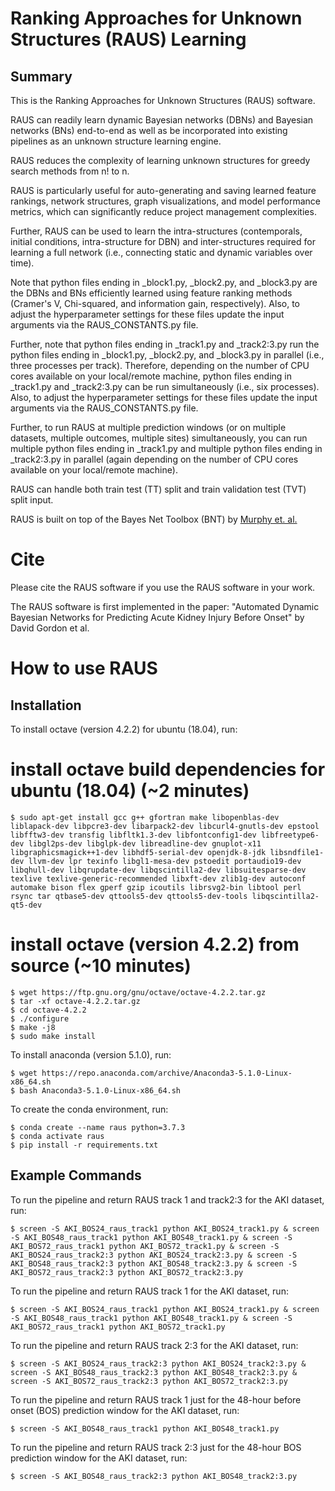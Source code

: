 # Ranking Approaches for Unknown Structures (RAUS) Learning

## Summary
This is the Ranking Approaches for Unknown Structures (RAUS) software.

RAUS can readily learn dynamic Bayesian networks (DBNs) and Bayesian networks (BNs) end-to-end as well as be incorporated into existing pipelines as an unknown structure learning engine.

RAUS reduces the complexity of learning unknown structures for greedy search methods from n! to n.

RAUS is particularly useful for auto-generating and saving learned feature rankings, network structures, graph visualizations, and model performance metrics, which can significantly reduce project management complexities.

Further, RAUS can be used to learn the intra-structures (contemporals, initial conditions, intra-structure for DBN) and inter-structures required for learning a full network (i.e., connecting static and dynamic variables over time).

Note that python files ending in _block1.py, _block2.py, and _block3.py are the DBNs and BNs efficiently learned using feature ranking methods (Cramer's V, Chi-squared, and information gain, respectively). Also, to adjust the hyperparameter settings for these files update the input arguments via the RAUS_CONSTANTS.py file.

Further, note that python files ending in _track1.py and _track2:3.py run the python files ending in _block1.py, _block2.py, and _block3.py in parallel (i.e., three processes per track). Therefore, depending on the number of CPU cores available on your local/remote machine, python files ending in _track1.py and _track2:3.py can be run simultaneously (i.e., six processes). Also, to adjust the hyperparameter settings for these files update the input arguments via the RAUS_CONSTANTS.py file.

Further, to run RAUS at multiple prediction windows (or on multiple datasets, multiple outcomes, multiple sites) simultaneously, you can run multiple python files ending in _track1.py and multiple python files ending in _track2:3.py in parallel (again depending on the number of CPU cores available on your local/remote machine).

RAUS can handle both train test (TT) split and train validation test (TVT) split input.

RAUS is built on top of the Bayes Net Toolbox (BNT) by [Murphy et. al.](https://github.com/bayesnet/bnt)

# Cite

Please cite the RAUS software if you use the RAUS software in your work.

The RAUS software is first implemented in the paper: "Automated Dynamic Bayesian Networks for Predicting Acute Kidney Injury Before Onset" by David Gordon et al.

# How to use RAUS

## Installation

To install octave (version 4.2.2) for ubuntu (18.04), run:
# install octave build dependencies for ubuntu (18.04) (~2 minutes)
```shell
$ sudo apt-get install gcc g++ gfortran make libopenblas-dev liblapack-dev libpcre3-dev libarpack2-dev libcurl4-gnutls-dev epstool libfftw3-dev transfig libfltk1.3-dev libfontconfig1-dev libfreetype6-dev libgl2ps-dev libglpk-dev libreadline-dev gnuplot-x11 libgraphicsmagick++1-dev libhdf5-serial-dev openjdk-8-jdk libsndfile1-dev llvm-dev lpr texinfo libgl1-mesa-dev pstoedit portaudio19-dev libqhull-dev libqrupdate-dev libqscintilla2-dev libsuitesparse-dev texlive texlive-generic-recommended libxft-dev zlib1g-dev autoconf automake bison flex gperf gzip icoutils librsvg2-bin libtool perl rsync tar qtbase5-dev qttools5-dev qttools5-dev-tools libqscintilla2-qt5-dev

```
# install octave (version 4.2.2) from source (~10 minutes)
```shell
$ wget https://ftp.gnu.org/gnu/octave/octave-4.2.2.tar.gz
$ tar -xf octave-4.2.2.tar.gz                             
$ cd octave-4.2.2
$ ./configure
$ make -j8
$ sudo make install

```

To install anaconda (version 5.1.0), run:
```shell
$ wget https://repo.anaconda.com/archive/Anaconda3-5.1.0-Linux-x86_64.sh
$ bash Anaconda3-5.1.0-Linux-x86_64.sh

```

To create the conda environment, run:
```shell
$ conda create --name raus python=3.7.3
$ conda activate raus
$ pip install -r requirements.txt

```

## Example Commands

To run the pipeline and return RAUS track 1 and track2:3 for the AKI dataset, run:

```shell
$ screen -S AKI_BOS24_raus_track1 python AKI_BOS24_track1.py & screen -S AKI_BOS48_raus_track1 python AKI_BOS48_track1.py & screen -S AKI_BOS72_raus_track1 python AKI_BOS72_track1.py & screen -S AKI_BOS24_raus_track2:3 python AKI_BOS24_track2:3.py & screen -S AKI_BOS48_raus_track2:3 python AKI_BOS48_track2:3.py & screen -S AKI_BOS72_raus_track2:3 python AKI_BOS72_track2:3.py

```

To run the pipeline and return RAUS track 1 for the AKI dataset, run:

```shell
$ screen -S AKI_BOS24_raus_track1 python AKI_BOS24_track1.py & screen -S AKI_BOS48_raus_track1 python AKI_BOS48_track1.py & screen -S AKI_BOS72_raus_track1 python AKI_BOS72_track1.py

```

To run the pipeline and return RAUS track 2:3 for the AKI dataset, run:

```shell
$ screen -S AKI_BOS24_raus_track2:3 python AKI_BOS24_track2:3.py & screen -S AKI_BOS48_raus_track2:3 python AKI_BOS48_track2:3.py & screen -S AKI_BOS72_raus_track2:3 python AKI_BOS72_track2:3.py

```

To run the pipeline and return RAUS track 1 just for the 48-hour before onset (BOS) prediction window for the AKI dataset, run:

```shell
$ screen -S AKI_BOS48_raus_track1 python AKI_BOS48_track1.py

```

To run the pipeline and return RAUS track 2:3 just for the 48-hour BOS prediction window for the AKI dataset, run:

```shell
$ screen -S AKI_BOS48_raus_track2:3 python AKI_BOS48_track2:3.py

```
